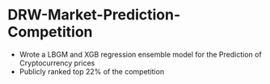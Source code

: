 # DRW-Market-Prediction-Competition

* Wrote a LBGM and XGB regression ensemble model for the Prediction of Cryptocurrency prices
* Publicly ranked top 22% of the competition
